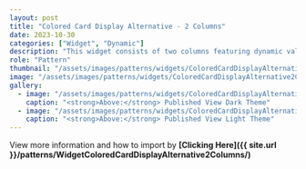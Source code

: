 ```yaml
---
layout: post
title: "Colored Card Display Alternative - 2 Columns"
date: 2023-10-30
categories: ["Widget", "Dynamic"]
description: "This widget consists of two columns featuring dynamic value pairs, and it also includes two columns with borders that can be selected or customized according to your preferences."
role: "Pattern"
thumbnail: "/assets/images/patterns/widgets/ColoredCardDisplayAlternative2Columns/DarkTheme/ColoredCardDisplayAlternative2ColumnsPublishedMode.png"
image: "/assets/images/patterns/widgets/ColoredCardDisplayAlternative2Columns/DarkTheme/ColoredCardDisplayAlternative2ColumnsPublishedMode.png"
gallery:
  - image: "/assets/images/patterns/widgets/ColoredCardDisplayAlternative2Columns/DarkTheme/ColoredCardDisplayAlternative2ColumnsPublishedMode.png"
    caption: "<strong>Above:</strong> Published View Dark Theme"
  - image: "/assets/images/patterns/widgets/ColoredCardDisplayAlternative2Columns/LightTheme/ColoredCardDisplayAlternative2ColumnsPublishedMode.png"
    caption: "<strong>Above:</strong> Published View Light Theme"
---
```


View more information and how to import by <strong>[Clicking Here]({{ site.url }}/patterns/WidgetColoredCardDisplayAlternative2Columns/)</strong>
